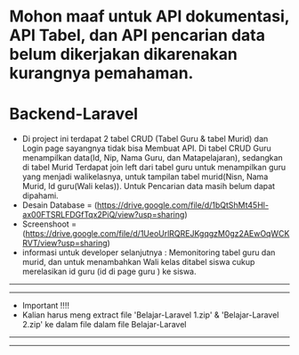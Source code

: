 # Mohon maaf untuk API dokumentasi, API Tabel, dan API pencarian data belum dikerjakan dikarenakan kurangnya pemahaman.

# Backend-Laravel

- Di project ini terdapat 2 tabel CRUD (Tabel Guru & tabel Murid) dan Login page sayangnya tidak bisa Membuat API. Di tabel CRUD Guru menampilkan data(Id, Nip, Nama Guru, dan Matapelajaran), sedangkan di tabel Murid Terdapat join left dari tabel guru untuk menampilkan guru yang menjadi walikelasnya, untuk tampilan tabel murid(Nisn, Nama Murid, Id guru(Wali kelas)).
Untuk Pencarian data masih belum dapat dipahami.
- Desain Database = (https://drive.google.com/file/d/1bQtShMt45Hl-ax00FTSRLFDGfTqx2PiQ/view?usp=sharing)
- Screenshoot =(https://drive.google.com/file/d/1UeoUrlRQREJKgqgzM0gz2AEwOqWCKRVT/view?usp=sharing)
- informasi untuk developer selanjutnya : Memonitoring tabel guru dan murid, dan untuk menambahkan Wali kelas ditabel siswa cukup merelasikan id guru (id di page guru ) ke siswa.

--------------------------------------------------------------------------------------------------------
--------------------------------------------------------------------------------------------------------
- Important !!!!                                                                                        
- Kalian harus meng extract file 'Belajar-Laravel 1.zip' & 'Belajar-Laravel 2.zip' ke dalam file dalam file Belajar-Laravel         
--------------------------------------------------------------------------------------------------------
--------------------------------------------------------------------------------------------------------


